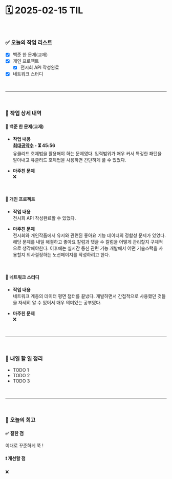 # 🗓️ 2025-02-15 TIL

<br>

### ✅ 오늘의 작업 리스트  
- [x] 백준 한 문제(교재) 
- [x] 개인 프로젝트
    - [x] 전시회 API 작성완료
- [x] 네트워크 스터디    

<br>

---

<br>

### 📌 작업 상세 내역  

#### 🔹 백준 한 문제(교재) 
- **작업 내용**<br>
**[최대공약수](https://www.acmicpc.net/problem/1850) - ⏳ 45:56**<br>
유클리드 호제법을 활용해야 하는 문제였다. 입력범위가 매우 커서 특정한 패턴을 알아내고 유클리드 호제법을 사용하면 간단하게 풀 수 있었다.


- **마주친 문제**<br>
❌

<br>

#### 🔹 개인 프로젝트
- **작업 내용**<br>
전시회 API 작성완료할 수 있었다.

- **마주친 문제**<br>
전시회와 개인작품에서 유저와 관련된 좋아요 기능 데이터의 정합성 문제가 있었다. 해당 문제를 내일 해결하고 좋아요 칼럼과 댓글 수 칼럼을 어떻게 관리할지 구체적으로 생각해야한다. 이후에는 실시간 통신 관련 기능 개발에서 어떤 기술스택을 사용할지 의사결정하는 노션페이지를 작성하려고 한다.

<br>

#### 🔹 네트워크 스터디    
- **작업 내용**<br>
네트워크 계층의 데이터 평면 챕터를 끝냈다. 개발하면서 간접적으로 사용했던 것들을 자세히 알 수 있어서 매우 의미있는 공부였다.

- **마주친 문제**<br>
❌

<br>

---

<br>

### 🚀 내일 할 일 정리  

- TODO 1  
- TODO 2  
- TODO 3  

<br>

---

<br>

### 🧐 오늘의 회고  

#### ✅ 잘한 점
이대로 꾸준하게 쭉 !

#### ❗ 개선할 점
❌



<br><br><br>